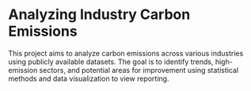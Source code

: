 # Analyzing Industry Carbon Emissions
This project aims to analyze carbon emissions across various industries using publicly available datasets. The goal is to identify trends, high-emission sectors, and potential areas for improvement using statistical methods and data visualization to view reporting.
